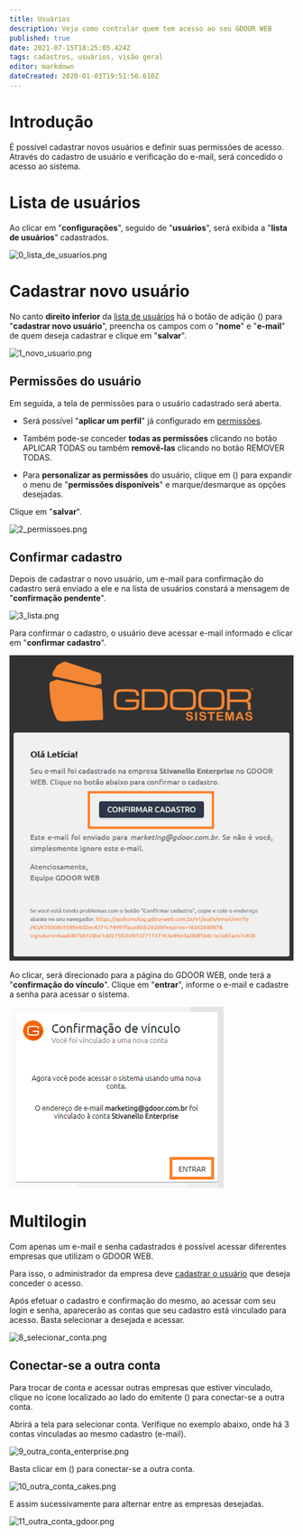 ```yaml
---
title: Usuários
description: Veja como controlar quem tem acesso ao seu GDOOR WEB
published: true
date: 2021-07-15T18:25:05.424Z
tags: cadastros, usuários, visão geral
editor: markdown
dateCreated: 2020-01-03T19:51:56.610Z
---
```


# Introdução

É possível cadastrar novos usuários e definir suas permissões de acesso.
Através do cadastro de usuário e verificação do e-mail, será concedido o acesso ao sistema.

# Lista de usuários

Ao clicar em "**configurações**", seguido de "**usuários**", será exibida a "**lista de usuários**" cadastrados.

![0_lista_de_usuarios.png](/config/usuários/0_lista_de_usuarios.png)

# Cadastrar novo usuário

No canto **direito inferior** da [lista de usuários](/configuracoes/usuarios#lista-de-usuários) há o botão de adição (<em class="mdi mdi-plus"></em>) para "**cadastrar novo usuário**", preencha os campos com o "**nome**" e "**e-mail**" de quem deseja cadastrar e clique em "**salvar**".

![1_novo_usuario.png](/config/usuários/1_novo_usuario.png)

## Permissões do usuário

Em seguida, a tela de permissões para o usuário cadastrado será aberta.

- Será possível "**aplicar um perfil**" já configurado em [permissões](/configuracoes/permissoes).

- Também pode-se conceder **todas as permissões** clicando no botão <span class="mat-button mdi "> APLICAR TODAS</span> ou também **removê-las** clicando no botão <span class="mat-button mdi "> REMOVER TODAS</span>.

- Para **personalizar as permissões** do usuário, clique em (<em class="mdi mdi-chevron-down"></em>) para expandir o menu de "**permissões disponíveis**" e marque/desmarque as opções desejadas.

Clique em "**salvar**".

![2_permissoes.png](/config/usuários/2_permissoes.png)

## Confirmar cadastro	

Depois de cadastrar o novo usuário, um e-mail para confirmação do cadastro será enviado a ele e na lista de usuários constará a mensagem de "**confirmação pendente**".

![3_lista.png](/config/usuários/3_lista.png)

Para confirmar o cadastro, o usuário deve acessar e-mail informado e clicar em "**confirmar cadastro**".

![4_email_confirmação.png](/config/usuários/4_email_confirmação.png)

Ao clicar, será direcionado para a página do GDOOR WEB, onde terá a "**confirmação do vínculo**".
Clique em "**entrar**", informe o e-mail e cadastre a senha para acessar o sistema.

![5_confirmação.png](/config/usuários/5_confirmação.png)

# Multilogin

Com apenas um e-mail e senha cadastrados é possível acessar diferentes empresas que utilizam o GDOOR WEB.

Para isso, o administrador da empresa deve [cadastrar o usuário](/configuracoes/usuarios) que deseja conceder o acesso.

Após efetuar o cadastro e confirmação do mesmo, ao acessar com seu login e senha, aparecerão as contas que seu cadastro está vinculado para acesso. Basta selecionar a desejada e acessar.

![8_selecionar_conta.png](/config/usuários/8_selecionar_conta.png)

## Conectar-se a outra conta

Para trocar de conta e acessar outras empresas que estiver vinculado, clique no ícone localizado ao lado do emitente (<em class="mdi mdi-home-import-outline"></em>) para conectar-se a outra conta.

Abrirá a tela para selecionar conta.
Verifique no exemplo abaixo, onde há 3 contas vinculadas ao mesmo cadastro (e-mail).

![9_outra_conta_enterprise.png](/config/usuários/9_outra_conta_enterprise.png)

Basta clicar em (<em class="mdi mdi-home-import-outline"></em>) para conectar-se a outra conta.

![10_outra_conta_cakes.png](/config/usuários/10_outra_conta_cakes.png)

E assim sucessivamente para alternar entre as empresas desejadas.

![11_outra_conta_gdoor.png](/config/usuários/11_outra_conta_gdoor.png)
